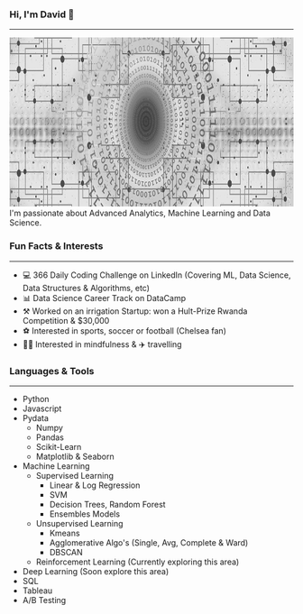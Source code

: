 ### Hi, I'm David 👋
___
<img src='https://github.com/Masupa/Masupa/blob/main/assets/web.jpg' width='100%' height='300'>
I'm passionate about Advanced Analytics, Machine Learning and Data Science.

### Fun Facts & Interests
___
* 💻 366 Daily Coding Challenge on LinkedIn (Covering ML, Data Science, Data Structures & Algorithms, etc)
* 📊 Data Science Career Track on DataCamp
* ⚒️  Worked on an irrigation Startup: won a Hult-Prize Rwanda Competition & $30,000
* ⚽ Interested in sports, soccer or football (Chelsea fan)
* 🧘‍♂️ Interested in mindfulness & ✈️  travelling 

### Languages & Tools
___
* Python
* Javascript
* Pydata
  * Numpy
  * Pandas
  * Scikit-Learn
  * Matplotlib & Seaborn
* Machine Learning
  * Supervised Learning
    * Linear & Log Regression
    * SVM
    * Decision Trees, Random Forest
    * Ensembles Models
  * Unsupervised Learning
    * Kmeans
    * Agglomerative Algo's (Single, Avg, Complete & Ward)
    * DBSCAN
  * Reinforcement Learning (Currently exploring this area)
* Deep Learning (Soon explore this area)
* SQL
* Tableau
* A/B Testing

<!--
**Masupa/Masupa** is a ✨ _special_ ✨ repository because its `README.md` (this file) appears on your GitHub profile.

Here are some ideas to get you started:

- 🔭 I’m currently working on ...
- 🌱 I’m currently learning ...
- 👯 I’m looking to collaborate on ...
- 🤔 I’m looking for help with ...
- 💬 Ask me about ...
- 📫 How to reach me: ...
- 😄 Pronouns: ...
- ⚡ Fun fact: ...
-->

